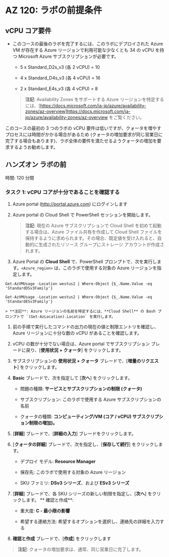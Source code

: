 ﻿---
lab:
    title: 'ラボの前提条件'
    module: 'モジュール 9: SAP ワークロードの Azure への移行'
---

# AZ 120: ラボの前提条件

## vCPU コア要件

-   このコースの最後のラボを完了するには、このラボにデプロイされた Azure VM が存在する Azure リージョンで利用可能な少なくとも 34 の vCPU を持つ Microsoft Azure サブスクリプションが必要です。

    -   5 x Standard_D2s_v3 (各 2 vCPU) = 10

    -   4 x Standard_D4s_v3 (各 4 vCPU) = 16

    -   2 x Standard_E4s_v3 (各 4 vCPU) = 8

    > **注記**: Availability Zones をサポートする Azure リージョンを特定するには、[https://docs.microsoft.com/ja-jp/azure/availability-zones/az-overview]<https://docs.microsoft.com/ja-jp/azure/availability-zones/az-overview> をご覧ください。

このコースの最初の 3 つのラボの vCPU 要件は低いですが、クォータを増やすプロセスには時間がかかる場合があるため (クォータの増加要求が同じ営業日に完了する場合もあります)、ラボ全体の要件を満たせるようクォータの増加を要求するようお勧めします。

## ハンズオン ラボの前

時間: 120 分間

### タスク 1: vCPU コアが十分であることを確認する

1.  Azure portal (<http://portal.azure.com>) にログインします 

1.  Azure portal の Cloud Shell で PowerShell セッションを開始します。 

    > **注記**: 現在の Azure サブスクリプションで Cloud Shell を初めて起動する場合は、Azure ファイル共有を作成して Cloud Shell ファイルを保持するように求められます。その場合、既定値を受け入れると、自動的に生成されたリソース グループにストレージ アカウントが作成されます。

1.  Azure Portal の **Cloud Shell** で、PowerShell プロンプトで、次を実行します。`<Azure_region>` は、このラボで使用する対象の Azure リージョンを指定します。

```
Get-AzVMUsage -Location westus2 | Where-Object {$_.Name.Value -eq 'StandardDSv3Family'}

Get-AzVMUsage -Location westus2 | Where-Object {$_.Name.Value -eq 'StandardESv3Family'}

``` 

    > **注記**: Azure リージョンの名前を特定するには、**Cloud Shell** の Bash プロンプトで `(Get-AzLocation).Location` を実行します。
   
1.  前の手順で実行したコマンドの出力の現在の値と制限エントリを確認し、Azure リージョンに十分な数の vCPU があることを確認します。

1.  vCPU の数が十分でない場合は、Azure portal でサブスクリプション ブレードに戻り、[**使用状況 + クォータ**] をクリックします。  

1.  サブスクリプションの **使用状況  + クォータ** ブレードで、[**増量のリクエスト**] をクリックします。

1.  **Basic** ブレードで、次を指定して [**次へ**] をクリックします。

    -   問題の種類: **サービスとサブスクリプションの制限 (クォータ)**

    -   サブスクリプション: このラボで使用する Azure サブスクリプションの名前

    -   クォータの種類: **コンピューティング/VM (コア / vCPU) サブスクリプション制限の増加)。**

1.  [**詳細**] ブレードで、[**詳細の入力**] ブレードをクリックします。 

1.  [**クォータの詳細**] ブレードで、次を指定し、[**保存して続行**] をクリックします。

    -   デプロイ モデル: **Resource Manager**

    -   保存先: このラボで使用する対象の Azure リージョン

    -   SKU ファミリ: **DSv3 シリーズ**、および **ESv3 シリーズ**

1.  [**詳細**] ブレードで、各 SKU シリーズの新しい制限を指定し、[**次へ**] をクリックします。 ** 確認と作成**:

    -   重大度: **C - 最小限の影響**

    -   希望する連絡方法: 希望するオプションを選択し、連絡先の詳細を入力する

1.  **確認と作成** ブレードで、[**作成**] をクリックします

   > **注記**: クォータの増加要求は、通常、同じ営業日に完了します。